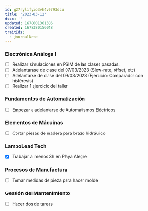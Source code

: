 ```yaml
---
id: g27rylifyio3vh4v9793dcu
title: '2023-03-12'
desc: ''
updated: 1678601361386
created: 1678380156048
traitIds:
  - journalNote
---
```


### Electrónica Análoga I
- [ ] Realizar simulaciones en PSIM de las clases pasadas.
- [ ] Adelantarase de clase del 07/03/2023 (Slew-rate, offset, etc)
- [ ] Adelantarse de clase del 09/03/2023 (Ejercicio: Comparador con histéresis)
- [ ] Realizar 1 ejercicio del taller

### Fundamentos de Automatización
- [ ] Empezar a adelantarse de Automatismos Eléctricos

### Elementos de Máquinas
- [ ] Cortar piezas de madera para brazo hidráulico

### LamboLead Tech
- [X] Trabajar al menos 3h en Playa Alegre

### Procesos de Manufactura
- [ ] Tomar medidas de pieza para hacer molde

### Gestión del Mantenimiento
- [ ] Hacer dos de tareas
